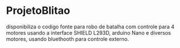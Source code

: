 # ProjetoBlitao
disponibiliza o codigo fonte para robo de batalha com controle para 4 motores usando a interface SHIELD L293D, arduino Nano e diversos motores, usando bluethooth para controle externo.
